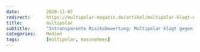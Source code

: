 ```yaml
---
date:          2020-11-07
redirect:      https://multipolar-magazin.de/artikel/multipolar-klagt-gegen-das-rki
title:         multipolar
subtitle:      "Intransparente Risikobewertung: Multipolar klagt gegen das Robert Koch-Institut"
categories:    Medien
tags:          [multipolar, massnahmen]
---
```

